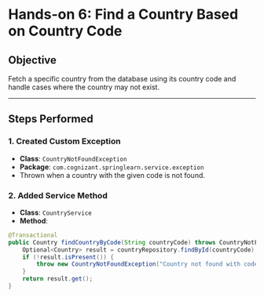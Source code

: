 # Hands-on 6: Find a Country Based on Country Code

## Objective
Fetch a specific country from the database using its country code and handle cases where the country may not exist.

---

## Steps Performed

### 1. Created Custom Exception
- **Class**: `CountryNotFoundException`
- **Package**: `com.cognizant.springlearn.service.exception`
- Thrown when a country with the given code is not found.

### 2. Added Service Method
- **Class**: `CountryService`
- **Method**:
```java
@Transactional
public Country findCountryByCode(String countryCode) throws CountryNotFoundException {
    Optional<Country> result = countryRepository.findById(countryCode);
    if (!result.isPresent()) {
        throw new CountryNotFoundException("Country not found with code: " + countryCode);
    }
    return result.get();
}
